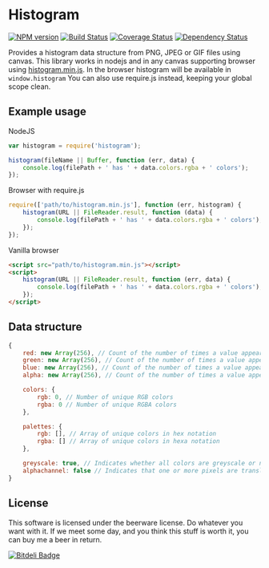 Histogram
=========
[![NPM version](https://badge.fury.io/js/histogram.svg)](http://badge.fury.io/js/histogram)
[![Build Status](https://travis-ci.org/Munter/node-histogram.svg?branch=master)](https://travis-ci.org/Munter/node-histogram)
[![Coverage Status](https://coveralls.io/repos/Munter/node-histogram/badge.svg)](https://coveralls.io/r/Munter/node-histogram)
[![Dependency Status](https://david-dm.org/Munter/node-histogram.svg)](https://david-dm.org/Munter/node-histogram)

Provides a histogram data structure from PNG, JPEG or GIF files using canvas.
This library works in nodejs and in any canvas supporting browser using <a href="https://raw.github.com/Munter/node-histogram/master/histogram.min.js">histogram.min.js</a>.
In the browser histogram will be available in `window.histogram`
You can also use require.js instead, keeping your global scope clean.


Example usage
-------------

NodeJS
``` javascript
var histogram = require('histogram');

histogram(fileName || Buffer, function (err, data) {
    console.log(filePath + ' has ' + data.colors.rgba + ' colors');
});
```

Browser with require.js
``` javascript
require(['path/to/histogram.min.js'], function (err, histogram) {
    histogram(URL || FileReader.result, function (data) {
        console.log(filePath + ' has ' + data.colors.rgba + ' colors');
    });
});
```

Vanilla browser
``` html
<script src="path/to/histogram.min.js"></script>
<script>
    histogram(URL || FileReader.result, function (err, data) {
        console.log(filePath + ' has ' + data.colors.rgba + ' colors');
    });
</script>
```


Data structure
--------------
``` javascript
{
    red: new Array(256), // Count of the number of times a value appears in the red channel
    green: new Array(256), // Count of the number of times a value appears in the green channel
    blue: new Array(256), // Count of the number of times a value appears in the blue channel
    alpha: new Array(256), // Count of the number of times a value appears in the alpha channel

    colors: {
        rgb: 0, // Number of unique RGB colors
        rgba: 0 // Number of unique RGBA colors
    },

    palettes: {
        rgb: [], // Array of unique colors in hex notation
        rgba: [] // Array of unique colors in hexa notation
    },

    greyscale: true, // Indicates whether all colors are greyscale or not
    alphachannel: false // Indicates that one or more pixels are translucent
}
```

License
-------
This software is licensed under the beerware license. Do whatever you want with it.
If we meet some day, and you think this stuff is worth it, you can buy me a beer in return.


[![Bitdeli Badge](https://d2weczhvl823v0.cloudfront.net/Munter/node-histogram/trend.png)](https://bitdeli.com/free "Bitdeli Badge")


